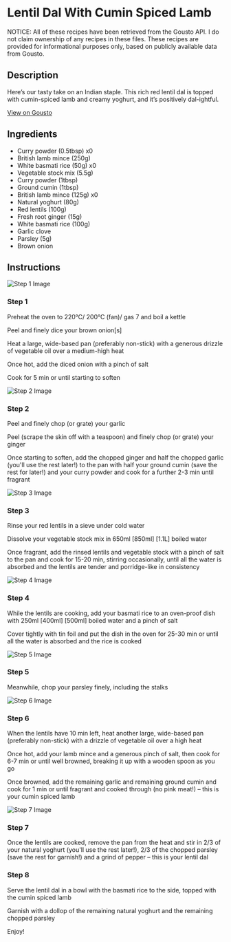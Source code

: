 # Lentil Dal With Cumin Spiced Lamb

NOTICE: All of these recipes have been retrieved from the Gousto API. I do not claim ownership of any recipes in these files. These recipes are provided for informational purposes only, based on publicly available data from Gousto.

## Description

Here’s our tasty take on an Indian staple. This rich red lentil dal is topped with cumin-spiced lamb and creamy yoghurt, and it’s positively dal-ightful.

[View on Gousto](https://www.gousto.co.uk/recipes/cookbook/lentil-dal-with-cumin-spiced-lamb)

## Ingredients

- Curry powder (0.5tbsp) x0
- British lamb mince (250g)
- White basmati rice (50g) x0
- Vegetable stock mix (5.5g)
- Curry powder (1tbsp)
- Ground cumin (1tbsp)
- British lamb mince (125g) x0
- Natural yoghurt (80g)
- Red lentils (100g)
- Fresh root ginger (15g)
- White basmati rice (100g)
- Garlic clove
- Parsley (5g)
- Brown onion

## Instructions

![Step 1 Image](https://production-media.gousto.co.uk/cms/recipe-step-image/step-1-copy-1726751448064-x200.jpg)

### Step 1

Preheat the oven to 220°C/ 200°C (fan)/ gas 7 and boil a kettle

Peel and finely dice your brown onion[s]

Heat a large, wide-based pan (preferably non-stick) with a generous drizzle of vegetable oil over a medium-high heat

Once hot, add the diced onion with a pinch of salt

Cook for 5 min or until starting to soften

![Step 2 Image](https://production-media.gousto.co.uk/cms/recipe-step-image/step-2-copy-1726751474678-x200.jpg)

### Step 2

Peel and finely chop (or grate) your garlic

Peel (scrape the skin off with a teaspoon) and finely chop (or grate) your ginger

Once starting to soften, add the chopped ginger and half the chopped garlic (you'll use the rest later!) to the pan with half your ground cumin (save the rest for later!) and your curry powder and cook for a further 2-3 min until fragrant

![Step 3 Image](https://production-media.gousto.co.uk/cms/recipe-step-image/step-3-copy-1726751644828-x200.jpg)

### Step 3

Rinse your red lentils in a sieve under cold water

Dissolve your vegetable stock mix in 650ml<span class="text-danger"> <span class="text-purple">[850ml] </span>[1.1L]</span> boiled water

Once fragrant, add the rinsed lentils and vegetable stock with a pinch of salt to the pan and cook for 15-20 min, stirring occasionally, until all the water is absorbed and the lentils are tender and porridge-like in consistency

![Step 4 Image](https://production-media.gousto.co.uk/cms/recipe-step-image/step-4-copy-1726751651031-x200.jpg)

### Step 4

While the lentils are cooking, add your basmati rice to an oven-proof dish with 250ml <span class="text-purple">[400ml] </span><span class="text-danger">[500ml]</span> boiled water and a pinch of salt

Cover tightly with tin foil and put the dish in the oven for 25-30 min or until all the water is absorbed and the rice is cooked

![Step 5 Image](https://production-media.gousto.co.uk/cms/recipe-step-image/step-5-copy-1726751657530-x200.jpg)

### Step 5

Meanwhile, chop your parsley finely, including the stalks

![Step 6 Image](https://production-media.gousto.co.uk/cms/recipe-step-image/step-6-copy-1726751663459-x200.jpg)

### Step 6

When the lentils have 10 min left, heat another large, wide-based pan (preferably non-stick) with a drizzle of vegetable oil over a high heat

Once hot, add your lamb mince and a generous pinch of salt, then cook for 6-7 min or until well browned, breaking it up with a wooden spoon as you go

Once browned, add the remaining garlic and remaining ground cumin and cook for 1 min or until fragrant and cooked through (no pink meat!) – this is your cumin spiced lamb

![Step 7 Image](https://production-media.gousto.co.uk/cms/recipe-step-image/step-7-copy-1726751670935-x200.jpg)

### Step 7

Once the lentils are cooked, remove the pan from the heat and stir in 2/3 of your natural yoghurt (you'll use the rest later!), 2/3 of the chopped parsley (save the rest for garnish!) and a grind of pepper – this is your lentil dal

### Step 8

Serve the lentil dal in a bowl with the basmati rice to the side, topped with the cumin spiced lamb

Garnish with a dollop of the remaining natural yoghurt and the remaining chopped parsley

Enjoy!

